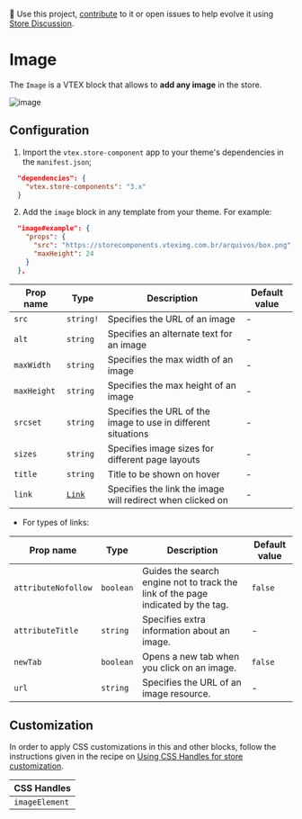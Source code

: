 📢 Use this project, [contribute](https://github.com/vtex-apps/store-components) to it or open issues to help evolve it using [Store Discussion](https://github.com/vtex-apps/store-discussion). 

# Image

The `Image` is a VTEX block that allows to **add any image** in the store. 

![image](https://user-images.githubusercontent.com/284515/70230392-f982e780-1736-11ea-921b-e83208e80620.png)

## Configuration

1. Import the `vtex.store-component` app to your theme's dependencies in the `manifest.json`;

```json
  "dependencies": {
    "vtex.store-components": "3.x"
  }
```

2. Add the `image` block in any template from your theme. For example:

```json
  "image#example": {
    "props": {
      "src": "https://storecomponents.vteximg.com.br/arquivos/box.png",
      "maxHeight": 24
    }
  },
```

| Prop name     | Type       | Description                                                                | Default value | 
| ------------- | ---------- | -------------------------------------------------------------------------- | - |
| `src`         | `string!`  | Specifies the URL of an image                                              | - |
| `alt`         | `string`   | Specifies an alternate text for an image                                   | - |
| `maxWidth`    | `string`   | Specifies the max width of an image                                        | - |
| `maxHeight`   | `string`   | Specifies the max height of an image                                       | - |
| `srcset`      | `string`   | Specifies the URL of the image to use in different situations              | - |
| `sizes`       | `string`   | Specifies image sizes for different page layouts                           | - |
| `title` | `string` | Title to be shown on hover | - |
| `link`        | [`Link`](https://github.com/vtex-apps/native-types/blob/f63aeeb8f6e62f4a9aaec052a8be34973be7389b/pages/contentSchemas.json#L52-L71)| Specifies the link the image will redirect when clicked on                 | - |

- For types of links:

| Prop name     | Type       | Description                                                                | Default value | 
| ------------- | ---------- | -------------------------------------------------------------------------- | - |
| `attributeNofollow`| `boolean`  | Guides the search engine not to track the link of the page indicated by the tag.| `false` |
| `attributeTitle`| `string`  | Specifies extra information about an image.                                         | - |
| `newTab`| `boolean`| Opens a new tab when you click on an image.                                                  | `false` |
| `url`| `string`   |  Specifies the URL of an image resource.                                                      | - |

## Customization

In order to apply CSS customizations in this and other blocks, follow the instructions given in the recipe on [Using CSS Handles for store customization](https://vtex.io/docs/recipes/style/using-css-handles-for-store-customization).

| CSS Handles |
| --- |
| `imageElement` |
